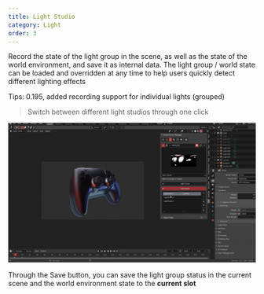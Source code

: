 ```yaml
---
title: Light Studio
category: Light
order: 3
---
```


Record the state of the light group in the scene, as well as the state of the world environment, and save it as internal data. The light group / world state can be loaded and overridden at any time to help users quickly detect different lighting effects

Tips: 0.195, added recording support for individual lights (grouped)

> Switch between different light studios through one click

![lightstudio1](../../uploads/lightstudio1.gif)

Through the Save button, you can save the light group status in the current scene and the world environment state to the **current slot**

